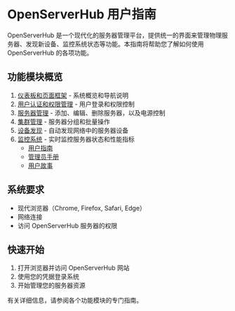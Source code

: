 # OpenServerHub 用户指南

OpenServerHub 是一个现代化的服务器管理平台，提供统一的界面来管理物理服务器、发现新设备、监控系统状态等功能。本指南将帮助您了解如何使用 OpenServerHub 的各项功能。

## 功能模块概览

1. [仪表板和页面框架](00-dashboard-overview.md) - 系统概览和导航说明
2. [用户认证和权限管理](01-authentication.md) - 用户登录和权限控制
3. [服务器管理](02-server-management.md) - 添加、编辑、删除服务器，以及电源控制
4. [集群管理](03-cluster-management.md) - 服务器分组和批量操作
5. [设备发现](device-discovery-guide.md) - 自动发现网络中的服务器设备
6. [监控系统](monitoring/) - 实时监控服务器状态和性能指标
   - [用户指南](monitoring/01-user-guide.md)
   - [管理员手册](monitoring/02-admin-guide.md)
   - [用户故事](monitoring/monitoring-user-stories.md)

## 系统要求

- 现代浏览器（Chrome, Firefox, Safari, Edge）
- 网络连接
- 访问 OpenServerHub 服务器的权限

## 快速开始

1. 打开浏览器并访问 OpenServerHub 网站
2. 使用您的凭据登录系统
3. 开始管理您的服务器资源

有关详细信息，请参阅各个功能模块的专门指南。